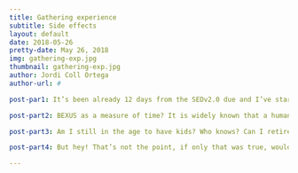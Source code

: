 ```yaml
---
title: Gathering experience
subtitle: Side effects
layout: default
date: 2018-05-26
pretty-date: May 26, 2018
img: gathering-exp.jpg
thumbnail: gathering-exp.jpg
author: Jordi Coll Ortega
author-url: #

post-par1: It’s been already 12 days from the SEDv2.0 due and I’ve start to notice some side effects every time I look myself into the mirror. My friends say that I still have a ride, but I don’t know what to say. Indeed, I know; hello people, I am Jordi and I am 25 and BEXUS.

post-part2: BEXUS as a measure of time? It is widely known that a human year is equivalent to seven dog years, so the question is, how many years are equivalent to one BEXUS project? It’s not stated anywhere. May I develop a Matlab scrip to calculate that?

post-part3: Am I still in the age to have kids? Who knows? Can I retire without even finish my University studies? Ahhh such a dream would never occur, but anyway, that’s so confusing dude. To be honest, I was expecting that this programme would help you to grow, but I would never imagine in that way.

post-part4: But hey! That’s not the point, if only that was true, would that mean we travelled in time? Am I older than my parents? Crazy, that trip should be announced in the manual! Whatever… looking at the bright side, at least I could avoid madness.

---
```

